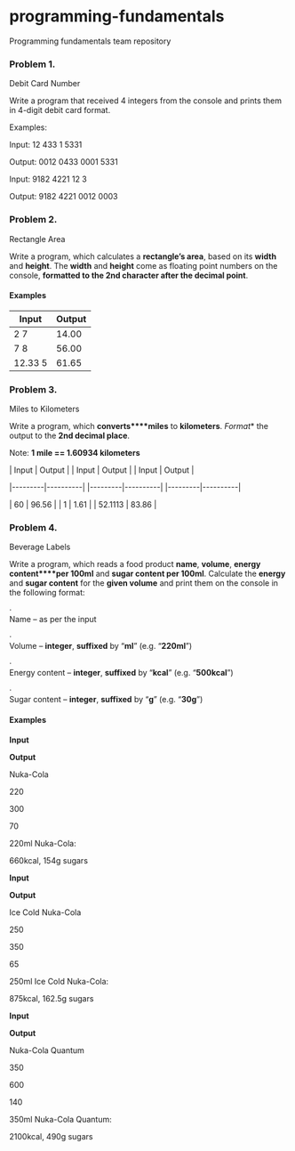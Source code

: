 ﻿# programming-fundamentals
Programming fundamentals team repository

### Problem 1.
Debit Card Number

Write a program that received 4 integers from the console and prints them in 4-digit debit card format.

Examples:

Input:
12
433
1
5331

Output:
0012 0433 0001 5331

Input:
9182
4221
12
3

Output:
9182 4221 0012 0003

### Problem 2.               
Rectangle Area

Write a program, which calculates a **rectangle’s area**, based on its **width** and **height**. The **width** and **height** come as floating point numbers on the console, **formatted to the 2nd character after the decimal point**.

#### Examples

|    Input        |    Output    |
|-----------------|--------------|
|    2   7        |    14.00     |
|    7   8        |    56.00     |
|    12.33   5    |    61.65     |

### Problem 3.               
Miles to Kilometers

Write a program, which **converts****miles** to **kilometers**. *Format** the output to the **2nd decimal place**.

Note: **1 mile == 1.60934 kilometers**

|   Input |   Output |	|   Input |   Output |	|   Input |   Output |

|---------|----------|	|---------|----------|	|---------|----------|

|   60    |   96.56  |	|    1    |   1.61   |	| 52.1113 |   83.86  |




### Problem 4.                
Beverage Labels

Write a program, which reads a food product
**name**, **volume**, **energy content****per 100ml** and **sugar content per 100ml**. Calculate the **energy** and **sugar content**
for the **given volume** and print them
on the console in the following format:

·        
Name – as per the input

·        
Volume – **integer**, **suffixed** by “**ml**” (e.g. “**220ml**”)

·        
Energy content – **integer**, **suffixed** by “**kcal**” (e.g.
“**500kcal**”)

·        
Sugar content – **integer**, **suffixed** by “**g**” (e.g. “**30g**”) 

#### Examples

 

**Input**

 

**Output**

 

Nuka-Cola

220

300

70

 

220ml Nuka-Cola:

660kcal, 154g sugars

 

 

**Input**

 

**Output**

 

Ice Cold Nuka-Cola

250

350

65

 

250ml Ice Cold Nuka-Cola:

875kcal, 162.5g sugars

 

 

**Input**

 

**Output**

 

Nuka-Cola Quantum

350

600

140

 

350ml Nuka-Cola Quantum:

2100kcal, 490g sugars
